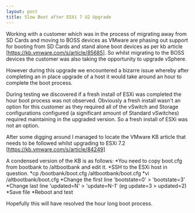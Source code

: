 ```yaml
---
layout: post
title: Slow Boot after ESXi 7 U2 Upgrade
---
```

Working with a customer which was in the process of migrating away from SD Cards and moving to BOSS devices as VMware are phasing out support for booting from SD Cards and stand alone boot devices as per kb article [https://kb.vmware.com/s/article/85685]. So whilst migrating to the BOSS devices the customer was also taking the opportunity to upgrade vSphere.

However during this upgrade we encountered a bizarre issue whereby after completing an in place upgrade of a host it would take around an hour to complete the boot process.

During testing we discovered if a fresh install of ESXi was completed the hour boot process was not observed.
Obviously a fresh install wasn't an option for this customer as they required all of the vSwitch and Storage configurations configured (a significant amount of Standard vSwitches) required maintaining in the upgraded version. So a fresh install of ESXi was not an option.

After some digging around I managed to locate the VMware KB article that needs to be followed whilst upgrading to ESXi 7.2 [https://kb.vmware.com/s/article/84249]

A condensed version of the KB is as follows:
  *You need to copy boot.cfg from bootbank to /altbootbank and edit it.
     *SSH to the ESXi host in question.
     *cp /bootbank/boot.cfg /altbootbank/boot.cfg
     *vi /altbootbank/boot.cfg
     *Change the first line 'bootstate=0' > 'bootstate=3'
     *Change last line 'updated=N' > 'update=N-1' (eg update=3 > updated=2)
  *Save file
  *Reboot and test

Hopefully this will have resolved the hour long boot process.
